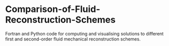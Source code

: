 # Comparison-of-Fluid-Reconstruction-Schemes
Fortran and Python code for computing and visualising solutions to different first and second-order fluid mechanical reconstruction schemes.
